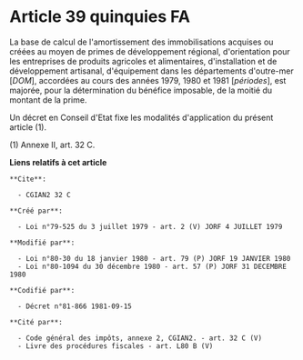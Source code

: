 # Article 39 quinquies FA

La base de calcul de l'amortissement des immobilisations acquises ou créées au moyen de primes de développement régional,
d'orientation pour les entreprises de produits agricoles et alimentaires, d'installation et de développement artisanal,
d'équipement dans les départements d'outre-mer [*DOM*], accordées au cours des années 1979, 1980 et 1981 [*périodes*], est
majorée, pour la détermination du bénéfice imposable, de la moitié du montant de la prime.

Un décret en Conseil d'Etat fixe les modalités d'application du présent article (1).

(1) Annexe II, art. 32 C.

**Liens relatifs à cet article**

	**Cite**:

	  - CGIAN2 32 C

	**Créé par**:

	  - Loi n°79-525 du 3 juillet 1979 - art. 2 (V) JORF 4 JUILLET 1979

	**Modifié par**:

	  - Loi n°80-30 du 18 janvier 1980 - art. 79 (P) JORF 19 JANVIER 1980
	  - Loi n°80-1094 du 30 décembre 1980 - art. 57 (P) JORF 31 DECEMBRE 1980

	**Codifié par**:

	  - Décret n°81-866 1981-09-15

	**Cité par**:

	  - Code général des impôts, annexe 2, CGIAN2. - art. 32 C (V)
	  - Livre des procédures fiscales - art. L80 B (V)

